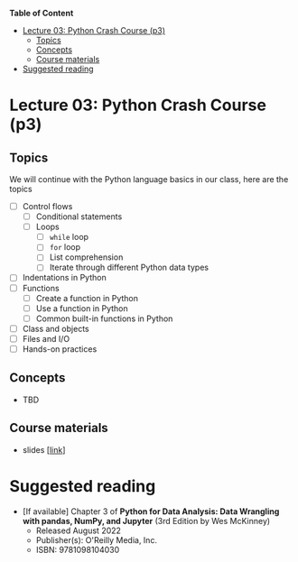**Table of Content**
- [Lecture 03: Python Crash Course (p3)](#lecture-03-python-crash-course-p3)
  - [Topics](#topics)
  - [Concepts](#concepts)
  - [Course materials](#course-materials)
- [Suggested reading](#suggested-reading)

# Lecture 03: Python Crash Course (p3)

## Topics
We will continue with the Python language basics in our class, here are the topics
* [ ] Control flows
  * [ ] Conditional statements
  * [ ] Loops
    * [ ] `while` loop
    * [ ] `for` loop
    * [ ] List comprehension
    * [ ] Iterate through different Python data types
* [ ] Indentations in Python
* [ ] Functions
  * [ ] Create a function in Python
  * [ ] Use a function in Python
  * [ ] Common built-in functions in Python
* [ ] Class and objects
* [ ] Files and I/O
* [ ] Hands-on practices

## Concepts
* TBD

## Course materials
* slides [[link](https://docs.google.com/presentation/d/15pB4adripXMd1-PTQyZObfxlD2-ablKSpDUrfIiKPFQ/edit?usp=sharing)]

# Suggested reading
* [If available] Chapter 3 of **Python for Data Analysis: Data Wrangling with pandas, NumPy, and Jupyter** (3rd Edition by Wes McKinney)
  * Released August 2022
  * Publisher(s): O'Reilly Media, Inc.
  * ISBN: 9781098104030
